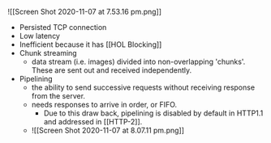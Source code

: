 ![[Screen Shot 2020-11-07 at 7.53.16 pm.png]]
- Persisted TCP connection
- Low latency
- Inefficient because it has [[HOL Blocking]]
- Chunk streaming
	- data stream (i.e. images) divided into non-overlapping 'chunks'. These are sent out and received independently.
- Pipelining
	- the ability to send successive requests without receiving response from the server.
	- needs responses to arrive in order, or FIFO.
		-  Due to this draw back, pipelining is disabled by default in HTTP1.1 and addressed in [[HTTP-2]].
	- ![[Screen Shot 2020-11-07 at 8.07.11 pm.png]]
